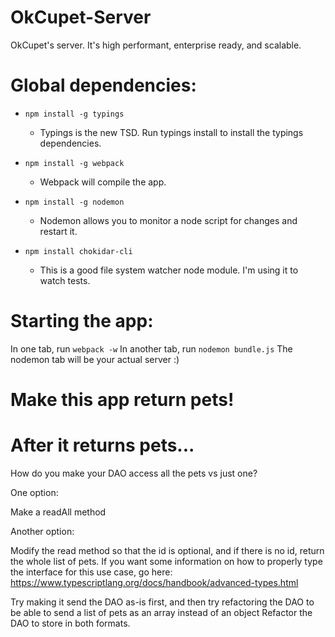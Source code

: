 # OkCupet-Server
OkCupet's server. It's high performant, enterprise ready, and scalable.

# Global dependencies:

* `npm install -g typings`
    * Typings is the new TSD. Run typings install to install the typings dependencies.

* `npm install -g webpack`
    * Webpack will compile the app.

* `npm install -g nodemon`
    * Nodemon allows you to monitor a node script for changes and restart it.

* `npm install chokidar-cli`
    * This is a good file system watcher node module. I'm using it to watch tests.

# Starting the app:

In one tab, run `webpack -w`
In another tab, run `nodemon bundle.js`
The nodemon tab will be your actual server :)

# Make this app return pets!

# After it returns pets...

How do you make your DAO access all the pets vs just one?

One option:

Make a readAll method

Another option:

Modify the read method so that the id is optional, and if there is no id, return the whole list of pets.
If you want some information on how to properly type the interface for this use case, go here: https://www.typescriptlang.org/docs/handbook/advanced-types.html

Try making it send the DAO as-is first, and then try refactoring the DAO to be able to send a list of pets as an array instead of an object
Refactor the DAO to store in both formats.
